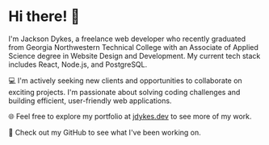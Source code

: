 # Hi there! 👋

I'm Jackson Dykes, a freelance web developer who recently graduated from Georgia Northwestern Technical College with an Associate of Applied Science degree in Website Design and Development. My current tech stack includes React, Node.js, and PostgreSQL.

💻 I'm actively seeking new clients and opportunities to collaborate on exciting projects. I'm passionate about solving coding challenges and building efficient, user-friendly web applications.

🌐 Feel free to explore my portfolio at [jdykes.dev](https://www.jdykes.dev/) to see more of my work.

🚀 Check out my GitHub to see what I've been working on. 
